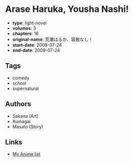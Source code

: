 # Arase Haruka, Yousha Nashi!

-   **type**: light-novel
-   **volumes**: 3
-   **chapters**: 16
-   **original-name**: 荒瀬はるか、容赦なし！
-   **start-date**: 2009-07-24
-   **end-date**: 2009-07-24

## Tags

-   comedy
-   school
-   supernatural

## Authors

-   Sakana (Art)
-   Kumagai
-   Masato (Story)

## Links

-   [My Anime list](https://myanimelist.net/manga/62839/Arase_Haruka_Yousha_Nashi)
